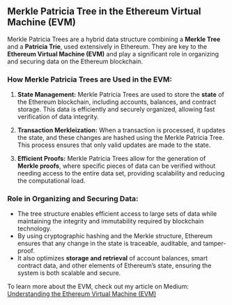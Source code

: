 ## Merkle Patricia Tree in the Ethereum Virtual Machine (EVM)

Merkle Patricia Trees are a hybrid data structure combining a **Merkle Tree** and a **Patricia Trie**, used extensively in Ethereum. They are key to the **Ethereum Virtual Machine (EVM)** and play a significant role in organizing and securing data on the Ethereum blockchain.

### How Merkle Patricia Trees are Used in the EVM:
1. **State Management:** Merkle Patricia Trees are used to store the **state** of the Ethereum blockchain, including accounts, balances, and contract storage. This data is efficiently and securely organized, allowing fast verification of data integrity.
   
2. **Transaction Merkleization:** When a transaction is processed, it updates the state, and these changes are hashed using the Merkle Patricia Tree. This process ensures that only valid updates are made to the state.

3. **Efficient Proofs:** Merkle Patricia Trees allow for the generation of **Merkle proofs**, where specific pieces of data can be verified without needing access to the entire data set, providing scalability and reducing the computational load.

### Role in Organizing and Securing Data:
- The tree structure enables efficient access to large sets of data while maintaining the integrity and immutability required by blockchain technology.
- By using cryptographic hashing and the Merkle structure, Ethereum ensures that any change in the state is traceable, auditable, and tamper-proof.
- It also optimizes **storage and retrieval** of account balances, smart contract data, and other elements of Ethereum’s state, ensuring the system is both scalable and secure.

To learn more about the EVM, check out my article on Medium: [Understanding the Ethereum Virtual Machine (EVM)](https://bramst0ne.medium.com/understanding-the-ethereum-virtual-machine-evm-04762bc2e8fd)
